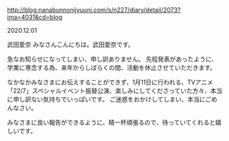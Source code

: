 http://blog.nanabunnonijyuuni.com/s/n227/diary/detail/2073?ima=4031&cd=blog







2020.12.01

武田愛奈
みなさんこんにちは。武田愛奈です。

急なお知らせになってしまい、申し訳ありません。
先程発表があったように、学業に専念する為、来年からしばらくの間、活動を休止させていただきます。

なかなかみなさまにお伝えすることができず、1月11日に行われる、TVアニメ「22/7」スペシャルイベント振替公演、楽しみにしてくださっていた方々、本当に申し訳ない気持ちでいっぱいです。
ご迷惑をおかけしてしまい、本当にごめんなさい。

みなさまに良い報告ができるように、精一杯頑張るので、待っていてくれると嬉しいです。 